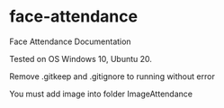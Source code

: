 # face-attendance

Face Attendance Documentation

Tested on OS Windows 10, Ubuntu 20.

Remove .gitkeep and .gitignore to running without error

You must add image into folder ImageAttendance